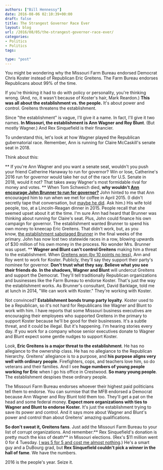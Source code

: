 ```yaml
---
authors: ["Bill Hennessy"]
date: 2016-08-06 02:10:39+00:00
draft: false
title: The Strangest Governor Race Ever
layout: blog
url: /2016/08/05/the-strangest-governor-race-ever/
categories:
- Politics
- Politics
tags:

type: "post"
---
```


You might be wondering why the Missouri Farm Bureau endorsed Democrat Chris Koster instead of Republican Eric Greitens. The Farm Bureau endorses Republicans about 99% of the time.

If you're thinking it had to do with policy or personality, you're thinking wrong. (And, no, it wasn't because of Koster's hair, Mark Reardon.) **This was all about the establishment vs. the people.** It's about power and control. Greitens threatens the establishment.

Since "the establishment" is vague, I'll give it a name. In fact, I'll give it two names. **In Missouri, the establishment is Ann Wagner and Roy Blunt**. (But mostly Wagner.) And Rex Sinquefield is their financier.

To understand this, let's look at how Wagner played the Republican gubernatorial race. Remember, Ann is running for Claire McCaskill's senate seat in 2018.

Think about this:




** If you're Ann Wagner and you want a senate seat, wouldn't you push your friend Catherine Hanaway to run for governor? Win or lose, Catherine's 2016 run for governor would take her out of the race for U.S. Senate in 2018, would it not? That takes away Wagner's most formidable rival for money and votes.
** When Tom Schweich died, **why wouldn't [Ann encourage John Brunner to run for governor?](https://hennessysview.com/2015/07/18/can-john-brunners-consultant-do-his-duty/)** John hinted to me that Ann encouraged him to run when we met for coffee in April 2015. (I didn't secretly tape that conversation, but [maybe he did](https://hennessysview.com/2015/11/24/john-the-weasel-brunner/). Ask him.) His wife told people, too, at a Lincoln-Reagan dinner in 2015. People recall that she seemed upset about it at the time. I'm sure Ann had heard that Brunner was thinking about running for Claire's seat. Plus, John could finance his own campaign for governor. The establishment wanted Brunner to spend his own money to kneecap Eric Greitens. That didn't work, but, as you know, [the establishment sabotaged Brunner](https://hennessysview.com/2016/07/29/why-did-paul-holzer-out-john-brunner-part-iii/) in the final weeks of the primary. John has now lost two statewide races in a row, blowing upwards of $30 million of his own money in the process. No wonder Mrs. Brunner was upset.
** **Wagner and Blunt can't control Greitens** making him a threat to the establishment. When [Greitens won (by 10 points no less)](https://hennessysview.com/2016/08/03/greitenss-win-was-just-a-moment-in-time-but-a-big-moment/), Ann and Roy went to work for Koster. Publicly, they'll say they support their party's nominee for governor. **Don't trust what they say. Believe what you see their friends do**. **In the shadows, Wagner and Blunt** will undercut Greitens and support the Democrat. They'll tell traditionally Republican organizations and businesses like the Farm Bureau to endorse Koster. That's just the way the establishment works. As Brunner's consultant, David Barklage, told me at lunch in 2014, "We can work with Koster." They're working with Koster.


Not convinced? **Establishment bonds trump party loyalty**. Koster used to be a Republican, so it's not hard for Republicans like Wagner and Blunt to work with him. I have reports that some Missouri business executives are encouraging their employees who supported Greitens in the primary to support Koster because he'll be good for their businesses. It's a subtle threat, and it could be illegal. But it's happening. I'm hearing stories every day. If you work for a company whose senior executives donate to Wagner and Blunt expect some gentle nudges to support Koster.

Look, **Eric Greitens is a major threat to the establishment**. He has no allegiance to the ownership class. He has no allegiance to the Republican hierarchy. Greitens' allegiance is to a purpose, and **his purpose aligns very well with ordinary people**. Firefighters, cops, and teachers love him, so do veterans and their families. And I see **huge numbers of young people working for Eric** when I go his office in Crestwood. **So many young people**. The establishment despises these ordinary people.

The Missouri Farm Bureau endorses whoever their highest paid politicians tell them to endorse. You can surmise that the MFB endorsed a Democrat because Ann Wagner and Roy Blunt told them too. They'll get a pat on the head and some federal money. **Expect more organizations with ties to Wagner and Blunt to endorse Koster.** It's just the establishment trying to save its power and control. And it says more about Wagner and Blunt's power and control than about Greitens' amazing qualifications.

**So don't sweat it, Greitens fans**. Just add the Missouri Farm Bureau to your list of corrupt organizations. And remember:** Rex Sinquefield's donation is pretty much the kiss of death** in Missouri elections. (Rex's $11 million went 0 for 4 Tuesday. [I was 5 for 5 and cost me almost nothing](https://hennessysview.com/2016/07/30/2016-republican-primary-key-races/).) He's a smart guy and a DuBourg grad, but **Rex Sinquefield couldn't pick a winner in the hall of fame**. We have the numbers.

2016 is the people's year. Seize it.


